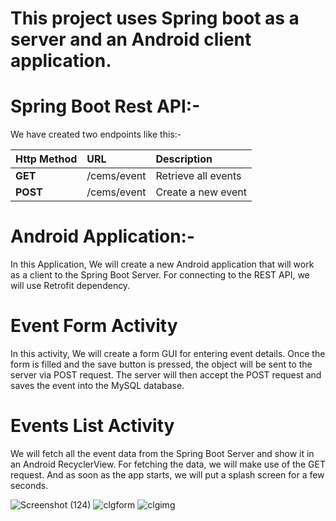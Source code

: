 # This project uses Spring boot as a server and an Android client application.

# Spring Boot Rest API:-
 
 We have created two endpoints like this:-

| Http Method | URL     | Description  | 
| :-------- | :------- | :------------------------- |
| **GET** | /cems/event | Retrieve all events |
| **POST** | /cems/event | Create a new event |

# Android Application:-

In this Application, We will create a new Android application that will work as a client to the Spring Boot Server. For connecting to the REST API, we will use Retrofit dependency.

# Event Form Activity
In this activity, We will create a form GUI for entering event details. Once the form is filled and the save button is pressed, the object will be sent to the server via POST request. The server will then accept the POST request and saves the event into the MySQL database.

# Events List Activity
We will fetch all the event data from the Spring Boot Server and show it in an Android RecyclerView. For fetching the data, we will make use of the GET request. 
And as soon as the app starts, we will put a splash screen for a few seconds.


![Screenshot (124)](https://user-images.githubusercontent.com/102401268/225727470-bc228138-d50a-464b-a8c8-57f7816ed815.png)    ![clgform](https://user-images.githubusercontent.com/102401268/225727347-012babcf-04c1-4df3-b7d5-718e863223ab.JPG)   ![clgimg](https://user-images.githubusercontent.com/102401268/225727368-8cea3fa6-99e9-4fbf-b8ad-03d207ec3042.JPG)
